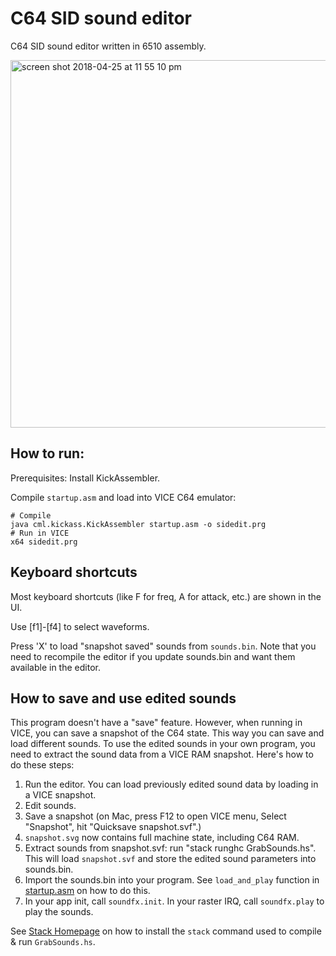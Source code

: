 # C64 SID sound editor

C64 SID sound editor written in 6510 assembly.

<img width="588" alt="screen shot 2018-04-25 at 11 55 10 pm" src="https://user-images.githubusercontent.com/297823/39272587-fee3461a-48e4-11e8-82d3-c60d1753f9b8.png">

## How to run:

Prerequisites: Install KickAssembler.

Compile `startup.asm` and load into VICE C64 emulator:

```
# Compile
java cml.kickass.KickAssembler startup.asm -o sidedit.prg
# Run in VICE
x64 sidedit.prg
```

## Keyboard shortcuts

Most keyboard shortcuts (like F for freq, A for attack, etc.) are shown in the UI.

Use [f1]-[f4] to select waveforms.

Press 'X' to load "snapshot saved" sounds from `sounds.bin`.  Note that you need to recompile the editor if you update sounds.bin and want them available in the editor.

## How to save and use edited sounds

This program doesn't have a "save" feature.  However, when running in VICE, you can save a snapshot of the C64 state.  This way you can save and load different sounds.  To use the edited sounds in your own program, you need to extract the sound data from a VICE RAM snapshot.  Here's how to do these steps:

1. Run the editor.  You can load previously edited sound data by loading in a VICE snapshot.
2. Edit sounds.
3. Save a snapshot (on Mac, press F12 to open VICE menu, Select "Snapshot", hit "Quicksave snapshot.svf".)
4. `snapshot.svg` now contains full machine state, including C64 RAM.
5. Extract sounds from snapshot.svf: run "stack runghc GrabSounds.hs".  This will load `snapshot.svf` and store the edited sound parameters into sounds.bin.
6. Import the sounds.bin into your program.  See `load_and_play` function in [startup.asm](https://github.com/nurpax/c64-sid-edit/blob/master/startup.asm) on how to do this.
7. In your app init, call `soundfx.init`.  In your raster IRQ, call `soundfx.play` to play the sounds.

See [Stack Homepage](https://docs.haskellstack.org/en/stable/README/) on how to install the `stack` command used to compile & run `GrabSounds.hs`.
